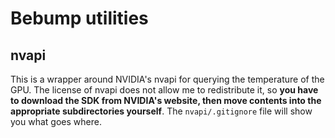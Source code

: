 # Bebump utilities

## nvapi

This is a wrapper around NVIDIA's nvapi for querying the temperature of the GPU. The license of 
nvapi does not allow me to redistribute it, so **you have to download the SDK from NVIDIA's website,
then move contents into the appropriate subdirectories yourself**. The `nvapi/.gitignore` file will
show you what goes where.
